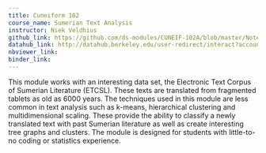 ```yaml
---
title: Cuneiform 102
course_name: Sumerian Text Analysis
instructor: Niek Veldhius
github_link: https://github.com/ds-modules/CUNEIF-102A/blob/master/Notebook-Part2-Visualization.ipynb
datahub_link: http://datahub.berkeley.edu/user-redirect/interact?account=ds-modules&repo=CUNEIF-102A&branch=master&path=Notebook-Part2-Visualization.ipynb
nbviewer_link:
binder_link:
---
```

This module works with an interesting data set, the Electronic Text Corpus of Sumerian Literature (ETCSL). These texts are translated from fragmented tablets as old as 6000 years. The techniques used in this module are less common in text analysis such as k-means, hierarchical clustering and multidimensional scaling. These provide the ability to classify a newly translated text with past Sumerian literature as well as create interesting tree graphs and clusters.  The module is designed for students with little-to-no coding or statistics experience.
